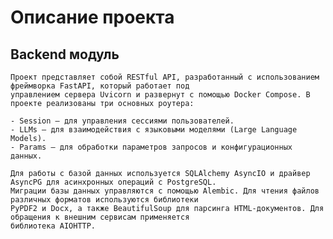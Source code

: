 # Описание проекта
## Backend модуль
    Проект представляет собой RESTful API, разработанный с использованием фреймворка FastAPI, который работает под
    управлением сервера Uvicorn и развернут с помощью Docker Compose. В проекте реализованы три основных роутера:

    - Session – для управления сессиями пользователей.
    - LLMs – для взаимодействия с языковыми моделями (Large Language Models).
    - Params – для обработки параметров запросов и конфигурационных данных.
    
    Для работы с базой данных используется SQLAlchemy AsyncIO и драйвер AsyncPG для асинхронных операций с PostgreSQL.
    Миграции базы данных управляются с помощью Alembic. Для чтения файлов различных форматов используются библиотеки 
    PyPDF2 и Docx, а также BeautifulSoup для парсинга HTML-документов. Для обращения к внешним сервисам применяется 
    библиотека AIOHTTP.
